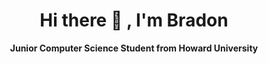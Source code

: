 # <div align="center">Hi there 👋 , I'm Bradon </div>
**<div align="center">Junior Computer Science Student from Howard University </div>**


<!--
**Quote256/Quote256** is a ✨ _special_ ✨ repository because its `README.md` (this file) appears on your GitHub profile.

Here are some ideas to get you started:

- 🔭 I’m currently working on ...
* 🌱 I’m currently looking for internship opportunities for Summer 2021
- 👯 I’m looking to collaborate on ...
- 🤔 I’m looking for help with ...
- 💬 Ask me about ...
- 📫 How to reach me: ...
- 😄 Pronouns: ...
- ⚡ Fun fact: ...
-->

